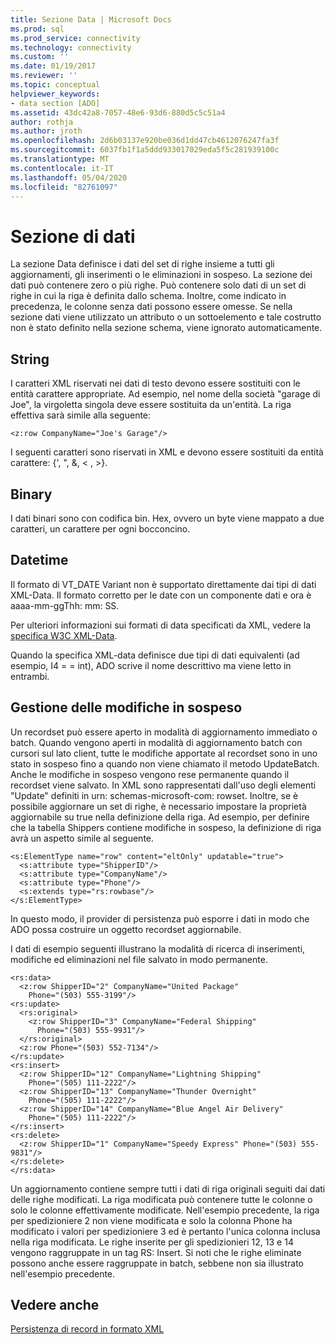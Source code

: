 ```yaml
---
title: Sezione Data | Microsoft Docs
ms.prod: sql
ms.prod_service: connectivity
ms.technology: connectivity
ms.custom: ''
ms.date: 01/19/2017
ms.reviewer: ''
ms.topic: conceptual
helpviewer_keywords:
- data section [ADO]
ms.assetid: 43dc42a8-7057-48e6-93d6-880d5c5c51a4
author: rothja
ms.author: jroth
ms.openlocfilehash: 2d6b03137e920be036d1dd47cb4612076247fa3f
ms.sourcegitcommit: 6037fb1f1a5ddd933017029eda5f5c281939100c
ms.translationtype: MT
ms.contentlocale: it-IT
ms.lasthandoff: 05/04/2020
ms.locfileid: "82761097"
---
```

# <a name="data-section"></a>Sezione di dati
La sezione Data definisce i dati del set di righe insieme a tutti gli aggiornamenti, gli inserimenti o le eliminazioni in sospeso. La sezione dei dati può contenere zero o più righe. Può contenere solo dati di un set di righe in cui la riga è definita dallo schema. Inoltre, come indicato in precedenza, le colonne senza dati possono essere omesse. Se nella sezione dati viene utilizzato un attributo o un sottoelemento e tale costrutto non è stato definito nella sezione schema, viene ignorato automaticamente.  
  
## <a name="string"></a>String  
 I caratteri XML riservati nei dati di testo devono essere sostituiti con le entità carattere appropriate. Ad esempio, nel nome della società "garage di Joe", la virgoletta singola deve essere sostituita da un'entità. La riga effettiva sarà simile alla seguente:  
  
```  
<z:row CompanyName="Joe's Garage"/>  
```  
  
 I seguenti caratteri sono riservati in XML e devono essere sostituiti da entità carattere: {', ", &, \< , >}.  
  
## <a name="binary"></a>Binary  
 I dati binari sono con codifica bin. Hex, ovvero un byte viene mappato a due caratteri, un carattere per ogni bocconcino.  
  
## <a name="datetime"></a>Datetime  
 Il formato di VT_DATE Variant non è supportato direttamente dai tipi di dati XML-Data. Il formato corretto per le date con un componente dati e ora è aaaa-mm-ggThh: mm: SS.  
  
 Per ulteriori informazioni sui formati di data specificati da XML, vedere la [specifica W3C XML-Data](https://go.microsoft.com/fwlink/?LinkId=5692).  
  
 Quando la specifica XML-data definisce due tipi di dati equivalenti (ad esempio, I4 = = int), ADO scrive il nome descrittivo ma viene letto in entrambi.  
  
## <a name="managing-pending-changes"></a>Gestione delle modifiche in sospeso  
 Un recordset può essere aperto in modalità di aggiornamento immediato o batch. Quando vengono aperti in modalità di aggiornamento batch con cursori sul lato client, tutte le modifiche apportate al recordset sono in uno stato in sospeso fino a quando non viene chiamato il metodo UpdateBatch. Anche le modifiche in sospeso vengono rese permanente quando il recordset viene salvato. In XML sono rappresentati dall'uso degli elementi "Update" definiti in urn: schemas-microsoft-com: rowset. Inoltre, se è possibile aggiornare un set di righe, è necessario impostare la proprietà aggiornabile su true nella definizione della riga. Ad esempio, per definire che la tabella Shippers contiene modifiche in sospeso, la definizione di riga avrà un aspetto simile al seguente.  
  
```  
<s:ElementType name="row" content="eltOnly" updatable="true">  
  <s:attribute type="ShipperID"/>  
  <s:attribute type="CompanyName"/>  
  <s:attribute type="Phone"/>  
  <s:extends type="rs:rowbase"/>  
</s:ElementType>  
```  
  
 In questo modo, il provider di persistenza può esporre i dati in modo che ADO possa costruire un oggetto recordset aggiornabile.  
  
 I dati di esempio seguenti illustrano la modalità di ricerca di inserimenti, modifiche ed eliminazioni nel file salvato in modo permanente.  
  
```  
<rs:data>  
  <z:row ShipperID="2" CompanyName="United Package"   
    Phone="(503) 555-3199"/>  
<rs:update>  
  <rs:original>  
    <z:row ShipperID="3" CompanyName="Federal Shipping"   
      Phone="(503) 555-9931"/>  
  </rs:original>  
  <z:row Phone="(503) 552-7134"/>  
</rs:update>  
<rs:insert>  
  <z:row ShipperID="12" CompanyName="Lightning Shipping"   
    Phone="(505) 111-2222"/>  
  <z:row ShipperID="13" CompanyName="Thunder Overnight"   
    Phone="(505) 111-2222"/>  
  <z:row ShipperID="14" CompanyName="Blue Angel Air Delivery"   
    Phone="(505) 111-2222"/>  
</rs:insert>  
<rs:delete>  
  <z:row ShipperID="1" CompanyName="Speedy Express" Phone="(503) 555-9831"/>  
</rs:delete>  
</rs:data>  
```  
  
 Un aggiornamento contiene sempre tutti i dati di riga originali seguiti dai dati delle righe modificati. La riga modificata può contenere tutte le colonne o solo le colonne effettivamente modificate. Nell'esempio precedente, la riga per spedizioniere 2 non viene modificata e solo la colonna Phone ha modificato i valori per spedizioniere 3 ed è pertanto l'unica colonna inclusa nella riga modificata. Le righe inserite per gli spedizionieri 12, 13 e 14 vengono raggruppate in un tag RS: Insert. Si noti che le righe eliminate possono anche essere raggruppate in batch, sebbene non sia illustrato nell'esempio precedente.  
  
## <a name="see-also"></a>Vedere anche  
 [Persistenza di record in formato XML](../../../ado/guide/data/persisting-records-in-xml-format.md)
